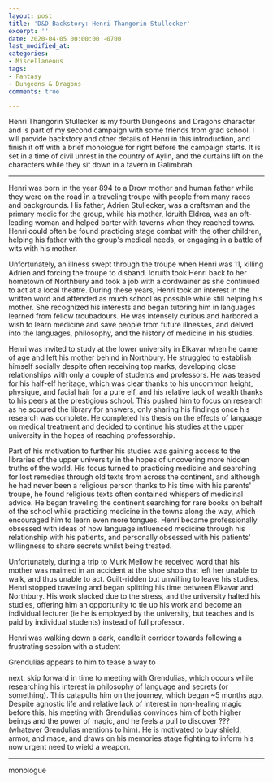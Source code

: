 ```yaml
---
layout: post
title: 'D&D Backstory: Henri Thangorin Stullecker'
excerpt: ''
date: 2020-04-05 00:00:00 -0700
last_modified_at: 
categories:
- Miscellaneous
tags:
- Fantasy
- Dungeons & Dragons
comments: true

---
```

Henri Thangorin Stullecker is my fourth Dungeons and Dragons character and is part of my second campaign with some friends from grad school. I will provide backstory and other details of Henri in this introduction, and finish it off with a brief monologue for right before the campaign starts. It is set in a time of civil unrest in the country of Aylin, and the curtains lift on the characters while they sit down in a tavern in Galimbrah.

***

Henri was born in the year 894 to a Drow mother and human father while they were on the road in a traveling troupe with people from many races and backgrounds. His father, Adrien Stullecker, was a craftsman and the primary medic for the group, while his mother, Idruith Eldrea, was an oft-leading woman and helped barter with taverns when they reached towns. Henri could often be found practicing stage combat with the other children, helping his father with the group's medical needs, or engaging in a battle of wits with his mother.

Unfortunately, an illness swept through the troupe when Henri was 11, killing Adrien and forcing the troupe to disband. Idruith took Henri back to her hometown of Northbury and took a job with a cordwainer as she continued to act at a local theatre. During these years, Henri took an interest in the written word and attended as much school as possible while still helping his mother. She recognized his interests and began tutoring him in languages learned from fellow troubadours. He was intensely curious and harbored a wish to learn medicine and save people from future illnesses, and delved into the languages, philosophy, and the history of medicine in his studies.

Henri was invited to study at the lower university in Elkavar when he came of age and left his mother behind in Northbury. He struggled to establish himself socially despite often receiving top marks, developing close relationships with only a couple of students and professors. He was teased for his half-elf heritage, which was clear thanks to his uncommon height, physique, and facial hair for a pure elf, and his relative lack of wealth thanks to his peers at the prestigious school. This pushed him to focus on research as he scoured the library for answers, only sharing his findings once his research was complete. He completed his thesis on the effects of language on medical treatment and decided to continue his studies at the upper university in the hopes of reaching professorship.

Part of his motivation to further his studies was gaining access to the libraries of the upper university in the hopes of uncovering more hidden truths of the world. His focus turned to practicing medicine and searching for lost remedies through old texts from across the continent, and although he had never been a religious person thanks to his time with his parents' troupe, he found religious texts often contained whispers of medicinal advice. He began traveling the continent searching for rare books on behalf of the school while practicing medicine in the towns along the way, which encouraged him to learn even more tongues. Henri became professionally obsessed with ideas of how language influenced medicine through his relationship with his patients, and personally obsessed with his patients' willingness to share secrets whilst being treated.

Unfortunately, during a trip to Murk Mellow he received word that his mother was maimed in an accident at the shoe shop that left her unable to walk, and thus unable to act. Guilt-ridden but unwilling to leave his studies, Henri stopped traveling and began splitting his time between Elkavar and Northbury. His work slacked due to the stress, and the university halted his studies, offering him an opportunity to tie up his work and become an individual lecturer (ie he is employed by the university, but teaches and is paid by individual students) instead of full professor.

Henri was walking down a dark, candlelit corridor towards  following a frustrating session with a student 

Grendulias appears to him to tease a way to 

next: skip forward in time to meeting with Grendulias, which occurs while researching his interest in philosophy of language and secrets (or something). This catapults him on the journey, which began \~5 months ago. Despite agnostic life and relative lack of interest in non-healing magic before this, his meeting with Grendulias convinces him of both higher beings and the power of magic, and he feels a pull to discover ??? (whatever Grendulias mentions to him). He is motivated to buy shield, armor, and mace, and draws on his memories stage fighting to inform his now urgent need to wield a weapon.

***

monologue